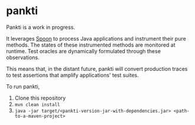 # pankti

Pankti is a work in progress.

It leverages [Spoon](http://spoon.gforge.inria.fr/index.html) to process Java applications and instrument their pure methods. The states of these instrumented methods are monitored at runtime. Test oracles are dynamically formulated through these observations.

This means that, in the distant future, pankti will convert production traces to test assertions that amplify applications' test suites.

To run pankti,

1. Clone this repository
2. `mvn clean install`
3. `java -jar target/<pankti-version-jar-with-dependencies.jar> <path-to-a-maven-project>`


